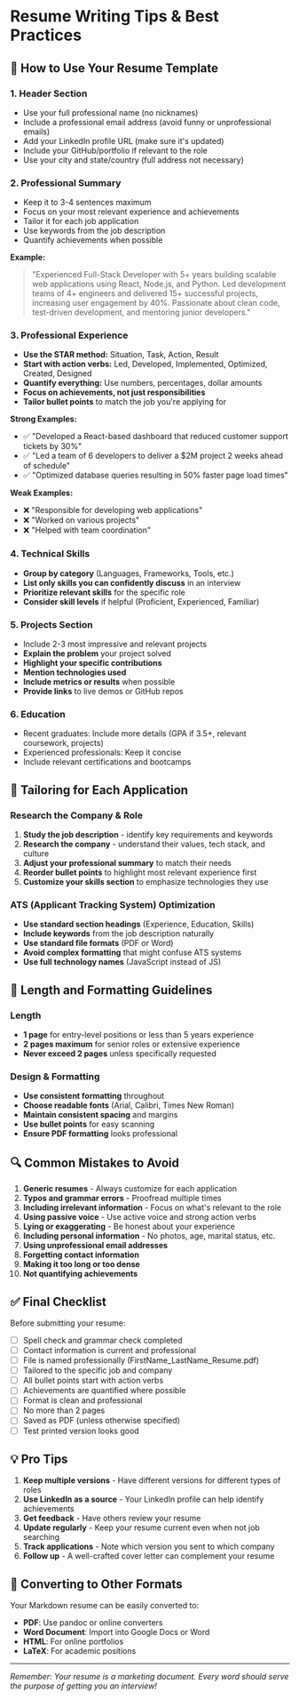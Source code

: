 # Resume Writing Tips & Best Practices

## 📝 How to Use Your Resume Template

### 1. **Header Section**
- Use your full professional name (no nicknames)
- Include a professional email address (avoid funny or unprofessional emails)
- Add your LinkedIn profile URL (make sure it's updated)
- Include your GitHub/portfolio if relevant to the role
- Use your city and state/country (full address not necessary)

### 2. **Professional Summary**
- Keep it to 3-4 sentences maximum
- Focus on your most relevant experience and achievements
- Tailor it for each job application
- Use keywords from the job description
- Quantify achievements when possible

**Example:**
> "Experienced Full-Stack Developer with 5+ years building scalable web applications using React, Node.js, and Python. Led development teams of 4+ engineers and delivered 15+ successful projects, increasing user engagement by 40%. Passionate about clean code, test-driven development, and mentoring junior developers."

### 3. **Professional Experience**
- **Use the STAR method:** Situation, Task, Action, Result
- **Start with action verbs:** Led, Developed, Implemented, Optimized, Created, Designed
- **Quantify everything:** Use numbers, percentages, dollar amounts
- **Focus on achievements, not just responsibilities**
- **Tailor bullet points** to match the job you're applying for

**Strong Examples:**
- ✅ "Developed a React-based dashboard that reduced customer support tickets by 30%"
- ✅ "Led a team of 6 developers to deliver a $2M project 2 weeks ahead of schedule"
- ✅ "Optimized database queries resulting in 50% faster page load times"

**Weak Examples:**
- ❌ "Responsible for developing web applications"
- ❌ "Worked on various projects"
- ❌ "Helped with team coordination"

### 4. **Technical Skills**
- **Group by category** (Languages, Frameworks, Tools, etc.)
- **List only skills you can confidently discuss** in an interview
- **Prioritize relevant skills** for the specific role
- **Consider skill levels** if helpful (Proficient, Experienced, Familiar)

### 5. **Projects Section**
- Include 2-3 most impressive and relevant projects
- **Explain the problem** your project solved
- **Highlight your specific contributions**
- **Mention technologies used**
- **Include metrics or results** when possible
- **Provide links** to live demos or GitHub repos

### 6. **Education**
- Recent graduates: Include more details (GPA if 3.5+, relevant coursework, projects)
- Experienced professionals: Keep it concise
- Include relevant certifications and bootcamps

## 🎯 Tailoring for Each Application

### Research the Company & Role
1. **Study the job description** - identify key requirements and keywords
2. **Research the company** - understand their values, tech stack, and culture
3. **Adjust your professional summary** to match their needs
4. **Reorder bullet points** to highlight most relevant experience first
5. **Customize your skills section** to emphasize technologies they use

### ATS (Applicant Tracking System) Optimization
- **Use standard section headings** (Experience, Education, Skills)
- **Include keywords** from the job description naturally
- **Use standard file formats** (PDF or Word)
- **Avoid complex formatting** that might confuse ATS systems
- **Use full technology names** (JavaScript instead of JS)

## 📏 Length and Formatting Guidelines

### Length
- **1 page** for entry-level positions or less than 5 years experience
- **2 pages maximum** for senior roles or extensive experience
- **Never exceed 2 pages** unless specifically requested

### Design & Formatting
- **Use consistent formatting** throughout
- **Choose readable fonts** (Arial, Calibri, Times New Roman)
- **Maintain consistent spacing** and margins
- **Use bullet points** for easy scanning
- **Ensure PDF formatting** looks professional

## 🔍 Common Mistakes to Avoid

1. **Generic resumes** - Always customize for each application
2. **Typos and grammar errors** - Proofread multiple times
3. **Including irrelevant information** - Focus on what's relevant to the role
4. **Using passive voice** - Use active voice and strong action verbs
5. **Lying or exaggerating** - Be honest about your experience
6. **Including personal information** - No photos, age, marital status, etc.
7. **Using unprofessional email addresses**
8. **Forgetting contact information**
9. **Making it too long or too dense**
10. **Not quantifying achievements**

## ✅ Final Checklist

Before submitting your resume:

- [ ] Spell check and grammar check completed
- [ ] Contact information is current and professional
- [ ] File is named professionally (FirstName_LastName_Resume.pdf)
- [ ] Tailored to the specific job and company
- [ ] All bullet points start with action verbs
- [ ] Achievements are quantified where possible
- [ ] Format is clean and professional
- [ ] No more than 2 pages
- [ ] Saved as PDF (unless otherwise specified)
- [ ] Test printed version looks good

## 💡 Pro Tips

1. **Keep multiple versions** - Have different versions for different types of roles
2. **Use LinkedIn as a source** - Your LinkedIn profile can help identify achievements
3. **Get feedback** - Have others review your resume
4. **Update regularly** - Keep your resume current even when not job searching
5. **Track applications** - Note which version you sent to which company
6. **Follow up** - A well-crafted cover letter can complement your resume

## 🔄 Converting to Other Formats

Your Markdown resume can be easily converted to:
- **PDF**: Use pandoc or online converters
- **Word Document**: Import into Google Docs or Word
- **HTML**: For online portfolios
- **LaTeX**: For academic positions

---

*Remember: Your resume is a marketing document. Every word should serve the purpose of getting you an interview!*